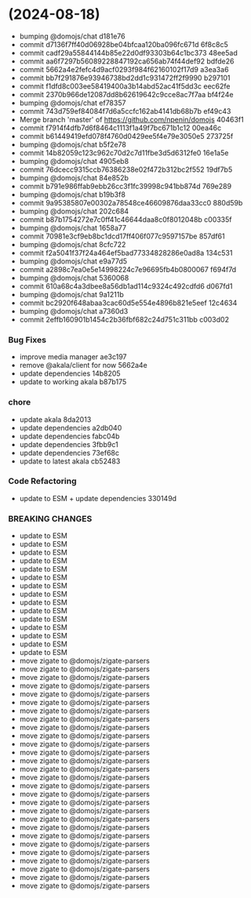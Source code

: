 #  (2024-08-18)


* bumping @domojs/chat d181e76
* commit d7136f7ff40d06928be04bfcaa120ba096fc671d 6f8c8c5
* commit cadf29a55844144b85e22d0df93303b64c1bc373 48ee5ad
* commit aa6f7297b56089228847192ca656ab74f44def92 bdfde26
* commit 5662a4e2fefc4d9acf0293f984f62160102f17d9 a3ea3a6
* commit bb7f291876e93946738bd2dd1c931472ff2f9990 b297101
* commit f1dfd8c003ee58419400a3b14abd52ac41f5dd3c eec62fe
* commit 2370b966de12087dd8b62619642c9cce8ac7f7aa bf4f24e
* bumping @domojs/chat ef78357
* commit 743d759ef84084f7d6a5ccfc162ab4141db68b7b ef49c43
* Merge branch 'master' of https://github.com/npenin/domojs 40463f1
* commit f7914f4dfb7d6f8464c1113f1a49f7bc671b1c12 00ea46c
* commit b61449419efd078f4760d0429ee5f4e79e3050e5 273725f
* bumping @domojs/chat b5f2e78
* commit 14b82059c123c962c70d2c7d11fbe3d5d6312fe0 16e1a5e
* bumping @domojs/chat 4905eb8
* commit 76dcecc9315ccb76386238e02f472b312bc2f552 19df7b5
* bumping @domojs/chat 84e852b
* commit b791e986ffab9ebb26cc3f1fc39998c941bb874d 769e289
* bumping @domojs/chat b19b3f8
* commit 9a95385807e00302a78548ce46609876daa33cc0 880d59b
* bumping @domojs/chat 202c684
* commit b87b1754272e7c0ff41c46644daa8c0f8012048b c00335f
* bumping @domojs/chat 1658a77
* commit 70981e3cf9eb8bc1dcd17ff406f077c9597157be 857df61
* bumping @domojs/chat 8cfc722
* commit f2a5041f37f24a464ef5bad77334828286e0ad8a 134c531
* bumping @domojs/chat e9a77d5
* commit a2898c7ea0e5e14998224c7e96695fb4b0800067 f694f7d
* bumping @domojs/chat 5360068
* commit 610a68c4a3dbee8a56db1ad114c9324c492cdfd6 d067fd1
* bumping @domojs/chat 9a1211b
* commit bc2920f648abaa3cac60d5e554e4896b821e5eef 12c4634
* bumping @domojs/chat a7360d3
* commit 2effb160901b1454c2b36fbf682c24d751c311bb c003d02


### Bug Fixes

* improve media manager ae3c197
* remove @akala/client for now 5662a4e
* update dependencies 14b8205
* update to working akala b87b175


### chore

* update akala 8da2013
* update dependencies a2db040
* update dependencies fabc04b
* update dependencies 3fbb9c1
* update dependencies 73ef68c
* update to latest akala cb52483


### Code Refactoring

* update to ESM + update dependencies 330149d


### BREAKING CHANGES

* update to ESM
* update to ESM
* update to ESM
* update to ESM
* update to ESM
* update to ESM
* update to ESM
* update to ESM
* update to ESM
* update to ESM
* update to ESM
* update to ESM
* update to ESM
* update to ESM
* update to ESM
* move zigate to @domojs/zigate-parsers
* move zigate to @domojs/zigate-parsers
* move zigate to @domojs/zigate-parsers
* move zigate to @domojs/zigate-parsers
* move zigate to @domojs/zigate-parsers
* move zigate to @domojs/zigate-parsers
* move zigate to @domojs/zigate-parsers
* move zigate to @domojs/zigate-parsers
* move zigate to @domojs/zigate-parsers
* move zigate to @domojs/zigate-parsers
* move zigate to @domojs/zigate-parsers
* move zigate to @domojs/zigate-parsers
* move zigate to @domojs/zigate-parsers
* move zigate to @domojs/zigate-parsers
* move zigate to @domojs/zigate-parsers
* move zigate to @domojs/zigate-parsers
* move zigate to @domojs/zigate-parsers
* move zigate to @domojs/zigate-parsers
* move zigate to @domojs/zigate-parsers
* move zigate to @domojs/zigate-parsers
* move zigate to @domojs/zigate-parsers
* move zigate to @domojs/zigate-parsers
* move zigate to @domojs/zigate-parsers
* move zigate to @domojs/zigate-parsers
* move zigate to @domojs/zigate-parsers
* move zigate to @domojs/zigate-parsers
* move zigate to @domojs/zigate-parsers
* move zigate to @domojs/zigate-parsers



